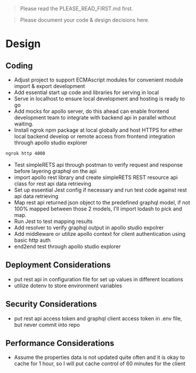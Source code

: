 > Please read the PLEASE_READ_FIRST.md first.

> Please document your code & design decisions here.

# Design

## Coding
- Adjust project to support ECMAscript modules for convenient module import & export development
- Add essential start up code and libraries for serving in local
- Serve in localhost to ensure local development and hosting is ready to go
- Add mocks for apollo server, do this ahead can enable frontend development team to integrate with backend api in parallel without waiting.
- Install ngrok npm package at local globally and host HTTPS for either local backend develop or remote access from frontend integration through apollo studio explorer
```bash
ngrok http 4000
```
- Test simpleRETS api through postman to verify request and response before layering graphql on the api
- import apollo rest library and create simpleRETS REST resource api class for rest api data retrieving
- Set up essential Jest config if necessary and run test code against rest api data retrieving
- Map rest api returned json object to the predefined graphql model, if not 100% mapped between those 2 models, I'll import lodash to pick and map.
- Run Jest to test mapping results
- Add resolver to verify graphql output in apollo studio expolrer
- Add middleware or utilize apollo context for client authentication using basic http auth
- end2end test through apollo studio explorer

## Deployment Considerations
- put rest api in configuration file for set up values in different locations
- utilize dotenv to store environment variables

## Security Considerations
- put rest api access token and graphql client access token in .env file, but never commit into repo

## Performance Considerations
- Assume the properties data is not updated quite often and it is okay to cache for 1 hour, so I will put cache control of 60 minutes for the client

